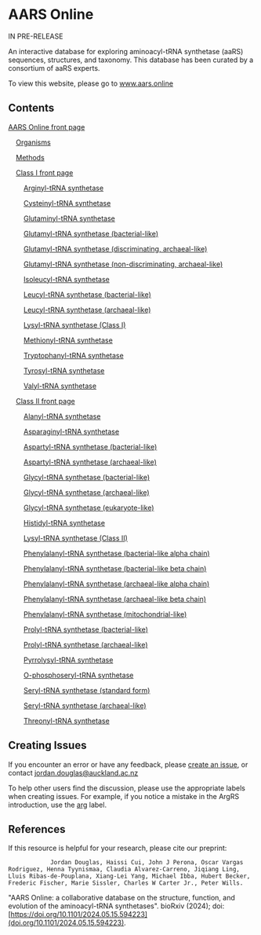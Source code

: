 # AARS Online

IN PRE-RELEASE

An interactive database for exploring aminoacyl-tRNA synthetase (aaRS) sequences, structures, and taxonomy. This database has been curated by a consortium of aaRS experts.


To view this website, please go to www.aars.online



## Contents


[AARS Online front page](https://www.aars.online)

&nbsp;&nbsp;&nbsp;&nbsp;[Organisms](https://www.aars.online/about/organisms)

&nbsp;&nbsp;&nbsp;&nbsp;[Methods](https://www.aars.online/about/methods)


&nbsp;&nbsp;&nbsp;&nbsp;[Class I front page](https://www.aars.online/class1)

&nbsp;&nbsp;&nbsp;&nbsp;&nbsp;&nbsp;&nbsp;&nbsp;[Arginyl-tRNA synthetase](https://www.aars.online/class1/arg)

&nbsp;&nbsp;&nbsp;&nbsp;&nbsp;&nbsp;&nbsp;&nbsp;[Cysteinyl-tRNA synthetase](https://www.aars.online/class1/cys)

&nbsp;&nbsp;&nbsp;&nbsp;&nbsp;&nbsp;&nbsp;&nbsp;[Glutaminyl-tRNA synthetase](https://www.aars.online/class1/gln)

&nbsp;&nbsp;&nbsp;&nbsp;&nbsp;&nbsp;&nbsp;&nbsp;[Glutamyl-tRNA synthetase (bacterial-like)](https://www.aars.online/class1/glu1)

&nbsp;&nbsp;&nbsp;&nbsp;&nbsp;&nbsp;&nbsp;&nbsp;[Glutamyl-tRNA synthetase (discriminating, archaeal-like)](https://www.aars.online/class1/glu3)

&nbsp;&nbsp;&nbsp;&nbsp;&nbsp;&nbsp;&nbsp;&nbsp;[Glutamyl-tRNA synthetase (non-discriminating, archaeal-like)](https://www.aars.online/class1/glu2)

&nbsp;&nbsp;&nbsp;&nbsp;&nbsp;&nbsp;&nbsp;&nbsp;[Isoleucyl-tRNA synthetase](https://www.aars.online/class1/ile)

&nbsp;&nbsp;&nbsp;&nbsp;&nbsp;&nbsp;&nbsp;&nbsp;[Leucyl-tRNA synthetase (bacterial-like)](https://www.aars.online/class1/leu1)

&nbsp;&nbsp;&nbsp;&nbsp;&nbsp;&nbsp;&nbsp;&nbsp;[Leucyl-tRNA synthetase (archaeal-like)](https://www.aars.online/class1/leu2)

&nbsp;&nbsp;&nbsp;&nbsp;&nbsp;&nbsp;&nbsp;&nbsp;[Lysyl-tRNA synthetase (Class I)](https://www.aars.online/class1/lys)

&nbsp;&nbsp;&nbsp;&nbsp;&nbsp;&nbsp;&nbsp;&nbsp;[Methionyl-tRNA synthetase](https://www.aars.online/class1/met)

&nbsp;&nbsp;&nbsp;&nbsp;&nbsp;&nbsp;&nbsp;&nbsp;[Tryptophanyl-tRNA synthetase](https://www.aars.online/class1/trp)

&nbsp;&nbsp;&nbsp;&nbsp;&nbsp;&nbsp;&nbsp;&nbsp;[Tyrosyl-tRNA synthetase](https://www.aars.online/class1/tyr)

&nbsp;&nbsp;&nbsp;&nbsp;&nbsp;&nbsp;&nbsp;&nbsp;[Valyl-tRNA synthetase](https://www.aars.online/class1/val)


&nbsp;&nbsp;&nbsp;&nbsp;[Class II front page](https://www.aars.online/class2)

&nbsp;&nbsp;&nbsp;&nbsp;&nbsp;&nbsp;&nbsp;&nbsp;[Alanyl-tRNA synthetase](https://www.aars.online/class2/ala)

&nbsp;&nbsp;&nbsp;&nbsp;&nbsp;&nbsp;&nbsp;&nbsp;[Asparaginyl-tRNA synthetase](https://www.aars.online/class2/asn)

&nbsp;&nbsp;&nbsp;&nbsp;&nbsp;&nbsp;&nbsp;&nbsp;[Aspartyl-tRNA synthetase (bacterial-like)](https://www.aars.online/class2/asp1)

&nbsp;&nbsp;&nbsp;&nbsp;&nbsp;&nbsp;&nbsp;&nbsp;[Aspartyl-tRNA synthetase (archaeal-like)](https://www.aars.online/class2/asp2)

&nbsp;&nbsp;&nbsp;&nbsp;&nbsp;&nbsp;&nbsp;&nbsp;[Glycyl-tRNA synthetase (bacterial-like)](https://www.aars.online/class2/gly2)

&nbsp;&nbsp;&nbsp;&nbsp;&nbsp;&nbsp;&nbsp;&nbsp;[Glycyl-tRNA synthetase (archaeal-like)](https://www.aars.online/class2/gly1)

&nbsp;&nbsp;&nbsp;&nbsp;&nbsp;&nbsp;&nbsp;&nbsp;[Glycyl-tRNA synthetase (eukaryote-like)](https://www.aars.online/class2/gly3)

&nbsp;&nbsp;&nbsp;&nbsp;&nbsp;&nbsp;&nbsp;&nbsp;[Histidyl-tRNA synthetase](https://www.aars.online/class2/his)

&nbsp;&nbsp;&nbsp;&nbsp;&nbsp;&nbsp;&nbsp;&nbsp;[Lysyl-tRNA synthetase (Class II)](https://www.aars.online/class2/lys)

&nbsp;&nbsp;&nbsp;&nbsp;&nbsp;&nbsp;&nbsp;&nbsp;[Phenylalanyl-tRNA synthetase (bacterial-like alpha chain)](https://www.aars.online/class2/phe1)

&nbsp;&nbsp;&nbsp;&nbsp;&nbsp;&nbsp;&nbsp;&nbsp;[Phenylalanyl-tRNA synthetase (bacterial-like beta chain)](https://www.aars.online/class2/phe2)

&nbsp;&nbsp;&nbsp;&nbsp;&nbsp;&nbsp;&nbsp;&nbsp;[Phenylalanyl-tRNA synthetase (archaeal-like alpha chain)](https://www.aars.online/class2/phe3)

&nbsp;&nbsp;&nbsp;&nbsp;&nbsp;&nbsp;&nbsp;&nbsp;[Phenylalanyl-tRNA synthetase (archaeal-like beta chain)](https://www.aars.online/class2/phe4)

&nbsp;&nbsp;&nbsp;&nbsp;&nbsp;&nbsp;&nbsp;&nbsp;[Phenylalanyl-tRNA synthetase (mitochondrial-like)](https://www.aars.online/class2/phe5)

&nbsp;&nbsp;&nbsp;&nbsp;&nbsp;&nbsp;&nbsp;&nbsp;[Prolyl-tRNA synthetase (bacterial-like)](https://www.aars.online/class2/pro2)

&nbsp;&nbsp;&nbsp;&nbsp;&nbsp;&nbsp;&nbsp;&nbsp;[Prolyl-tRNA synthetase (archaeal-like)](https://www.aars.online/class2/pro1)

&nbsp;&nbsp;&nbsp;&nbsp;&nbsp;&nbsp;&nbsp;&nbsp;[Pyrrolysyl-tRNA synthetase](https://www.aars.online/class2/pyl)

&nbsp;&nbsp;&nbsp;&nbsp;&nbsp;&nbsp;&nbsp;&nbsp;[O-phosphoseryl-tRNA synthetase](https://www.aars.online/class2/sep)

&nbsp;&nbsp;&nbsp;&nbsp;&nbsp;&nbsp;&nbsp;&nbsp;[Seryl-tRNA synthetase (standard form)](https://www.aars.online/class2/ser1)

&nbsp;&nbsp;&nbsp;&nbsp;&nbsp;&nbsp;&nbsp;&nbsp;[Seryl-tRNA synthetase (archaeal-like)](https://www.aars.online/class2/ser2)

&nbsp;&nbsp;&nbsp;&nbsp;&nbsp;&nbsp;&nbsp;&nbsp;[Threonyl-tRNA synthetase](https://www.aars.online/class2/thr)





## Creating Issues

If you encounter an error or have any feedback, please [create an issue](https://github.com/aarsonline/aarsonline.github.io/issues), or contact jordan.douglas@auckland.ac.nz


To help other users find the discussion, please use the appropriate labels when creating issues. For example, if you notice a mistake in the ArgRS introduction, use the [arg](https://github.com/aarsonline/aarsonline.github.io/labels/arg) label.




## References


If this resource is helpful for your research, please cite our preprint:



				Jordan Douglas, Haissi Cui, John J Perona, Oscar Vargas Rodriguez, Henna Tyynismaa, Claudia Alvarez-Carreno, Jiqiang Ling, Lluis Ribas-de-Pouplana, Xiang-Lei Yang, Michael Ibba, Hubert Becker, Frederic Fischer, Marie Sissler, Charles W Carter Jr., Peter Wills.
"AARS Online: a collaborative database on the structure, function, and evolution of the aminoacyl-tRNA synthetases".
				bioRxiv (2024); doi: [https://doi.org/10.1101/2024.05.15.594223](doi.org/10.1101/2024.05.15.594223).